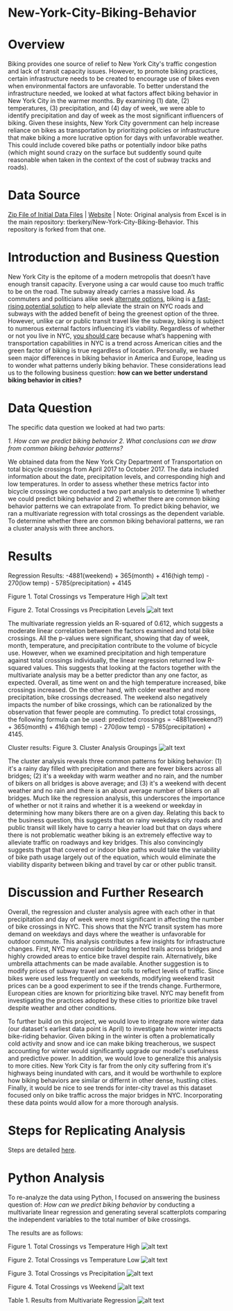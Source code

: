 # New-York-City-Biking-Behavior

# Overview
Biking provides one source of relief to New York City's traffic congestion and lack of transit capacity issues. However, to promote biking practices, certain infrastructure needs to be created to encourage use of bikes even when environmental factors are unfavorable. To better understand the infrastructure needed, we looked at what factors affect biking behavior in New York City in the warmer months. By examining (1) date, (2) temperatures, (3) precipitation, and (4) day of week, we were able to identify precipitation and day of week as the most significant influencers of biking. Given these insights, New York City government can help increase reliance on bikes as transportation by prioritizing policies or infrastructure that make biking a more lucrative option for days with unfavorable weather. This could include covered bike paths or potentially indoor bike paths (which might sound crazy on the surface but suddently sound quite reasonable when taken in the context of the cost of subway tracks and roads).
 
# Data Source
[Zip File of Initial Data Files](https://github.com/tberkery/New-York-City-Biking-Behavior/blob/main/NYCDOT_Bicycle_Counts_2017-_East_River_Bridges.zip.zip) | [Website](https://data.cityofnewyork.us/Transportation/Bicycle-Counts-for-East-River-Bridges/gua4-p9wg) | Note: Original analysis from Excel is in the main repository: tberkery/New-York-City-Biking-Behavior. This repository is forked from that one. 

# Introduction and Business Question
New York City is the epitome of a modern metropolis that doesn’t have enough transit capacity. Everyone using a car would cause too much traffic to be on the road. The subway already carries a massive load. As commuters and politicians alike seek [alternate options](https://www.nytimes.com/2021/03/02/travel/ebikes-bike-sharing-us.html), biking is [a fast-rising potential solution](https://www.bicycling.com/news/a30518994/deloitte-2020-study-bicycle-transportation/#:~:text=The%20study%20predicts%20that%20the,better%20tools%20for%20urban%20planning) to help alleviate the strain on NYC roads and subways with the added benefit of being the greenest option of the three. However, unlike car or public transit travel like the subway, biking is subject to numerous external factors influencing it’s viability. Regardless of whether or not you live in NYC, [you should care](https://www.smartcitiesdive.com/ex/sustainablecitiescollective/real-reason-why-bicycles-are-key-better-cities/25116/) because what’s happening with transportation capabilities in NYC is a trend across American cities and the green factor of biking is true regardless of location. Personally, we have seen major differences in biking behavior in America and Europe, leading us to wonder what patterns underly biking behavior. These considerations lead us to the following business question: **how can we better understand biking behavior in cities?**

# Data Question
The specific data question we looked at had two parts:

  *1. How can we predict biking behavior*
  *2. What conclusions can we draw from common biking behavior patterns?*
  
We obtained data from the New York City Department of Transportation on total bicycle crossings from April 2017 to October 2017. The data included information about the date, precipitation levels, and corresponding high and low temperatures. In order to assess whether these metrics factor into bicycle crossings we conducted a two part analysis to determine 1) whether we could predict biking behavior and 2) whether there are common biking behavior patterns we can extrapolate from. To predict biking behavior, we ran a multivariate regression with total crossings as the dependent variable. To determine whether there are common biking behavioral patterns, we ran a cluster analysis with three anchors. 

# Results

Regression Results: -4881(weekend) + 365(month) + 416(high temp) - 270(low temp) - 5785(precipitation) + 4145

Figure 1. Total Crossings vs Temperature High 
![alt text](https://github.com/tberkery/New-York-City-Biking-Behavior/blob/main/Total%20Crossings%20vs.%20High%20Temp.png)

Figure 2. Total Crossings vs Precipitation Levels
![alt text](https://github.com/tberkery/New-York-City-Biking-Behavior/blob/main/Total%20Crossings%20vs.%20Precipitation.png)

The multivariate regression yields an R-squared of 0.612, which suggests a moderate linear correlation between the factors examined and total bike crossings. All the p-values were significant, showing that day of week, month, temperature, and precipitation contribute to the volume of bicycle use. However, when we examined precipitation and high temperature against total crossings individually, the linear regression returned low R-squared values. This suggests that looking at the factors together with the multivariate analysis may be a better predictor than any one factor, as expected. Overall, as time went on and the high temperature increased, bike crossings increased. On the other hand, with colder weather and more precipitation, bike crossings decreased. The weekend also negatively impacts the number of bike crossings, which can be rationalized by the observation that fewer people are commuting. To predict total crossings, the following formula can be used: predicted crossings = -4881(weekend?) + 365(month) + 416(high temp) - 270(low temp) - 5785(precipitation) + 4145.


Cluster results:
Figure 3. Cluster Analysis Groupings
![alt text](https://github.com/tberkery/New-York-City-Biking-Behavior/blob/main/Biking%20Behavior%20Clusters.PNG)

The cluster analysis reveals three common patterns for biking behavior: (1) it's a rainy day filled with precipitation and there are fewer bikers across all bridges; (2) it's a weekday with warm weather and no rain, and the number of bikers on all bridges is above average; and (3) it's a weekend with decent weather and no rain and there is an about average number of bikers on all bridges. Much like the regression analysis, this underscores the importance of whether or not it rains and whether it is a weekend or weekday in determining how many bikers there are on a given day. Relating this back to the business question, this suggests that on rainy weekdays city roads and public transit will likely have to carry a heavier load but that on days where there is not problematic weather biking is an extremely effective way to alleviate traffic on roadways and key bridges. This also convincingly suggests thgat  that covered or indoor bike paths would take the variability of bike path usage largely out of the equation, which would eliminate the viability disparity between biking and travel by car or other public transit.

# Discussion and Further Research
Overall, the regression and cluster analysis agree with each other in that precipitation and day of week were most significant in affecting the number of bike crossings in NYC. This shows that the NYC transit system has more demand on weekdays and days where the weather is unfavorable for outdoor commute. This analysis contributes a few insights for infrastructure changes. First, NYC may consider building tented trails across bridges and highly crowded areas to entice bike travel despite rain. Alternatively, bike umbrella attachments can be made available. Another suggestion is to modify prices of subway travel and car tolls to reflect levels of traffic. Since bikes were used less frequently on weekends, modifying weekend trasit prices can be a good experiment to see if the trends change. Furthermore, European cities are known for prioritizing bike travel. NYC may benefit from investigating the practices adopted by these cities to prioritize bike travel despite weather and other conditions.  

To further build on this project, we would love to integrate more winter data (our dataset's earliest data point is April) to investigate how winter impacts bike-riding behavior. Given biking in the winter is often a problematically cold activity and snow and ice can make biking treacherous, we suspect accounting for winter would significantly upgrade our model's usefulness and predictive power. In addition, we would love to generalize this analysis to more cities. New York City is far from the only city suffering from it's highways being inundated with cars, and it would be worthwhile to explore how biking behaviors are similar or differnt in other dense, hustling cities. Finally, it would be nice to see trends for inter-city travel as this dataset focused only on bike traffic across the major bridges in NYC. Incorporating these data points would allow for a more thorough analysis. 

# Steps for Replicating Analysis
Steps are detailed [here](https://github.com/tberkery/New-York-City-Biking-Behavior/blob/main/Steps%20for%20Replicating%20Analysis.md).

# Python Analysis
To re-analyze the data using Python, I focused on answering the business question of: _How can we predict biking behavior_ by conducting a multivariate linear regression and generating several scatterplots comparing the independent variables to the total number of bike crossings. 

The results are as follows:

Figure 1. Total Crossings vs Temperature High 
![alt text](https://github.com/aakap/New-York-City-Biking-Behavior/blob/main/total%20crossings%20high%20temp.png)


Figure 2. Total Crossings vs Temperature Low 
![alt text](https://github.com/aakap/New-York-City-Biking-Behavior/blob/main/total%20crossings%20low%20temp.png)


Figure 3. Total Crossings vs Precipitation
![alt text](https://github.com/aakap/New-York-City-Biking-Behavior/blob/main/total%20crossings%20precipitation.png)


Figure 4. Total Crossings vs Weekend
![alt text](https://github.com/aakap/New-York-City-Biking-Behavior/blob/main/total%20crossings%20weekday.png)

Table 1. Results from Multivariate Regression
![alt text](https://github.com/aakap/New-York-City-Biking-Behavior/blob/main/regression%20results.png)
